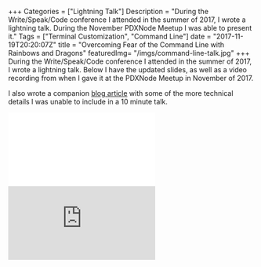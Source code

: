 +++
Categories = ["Lightning Talk"]
Description = "During the Write/Speak/Code conference I attended in the summer of 2017, I wrote a lightning talk. During the November PDXNode Meetup I was able to present it."
Tags = ["Terminal Customization", "Command Line"]
date = "2017-11-19T20:20:07Z"
title = "Overcoming Fear of the Command Line with Rainbows and Dragons"
featuredImg= "/imgs/command-line-talk.jpg"
+++
During the Write/Speak/Code conference I attended in the summer of 2017, I wrote a lightning talk. Below I have the updated slides, as well as a video recording from when I gave it at the PDXNode Meetup in November of 2017. 

I also wrote a companion [blog article](http://www.michellejl.com/writing/2017-08-28-command-line-lightning-talk/) with some of the more technical details I was unable to include in a 10 minute talk.

<iframe class="talk-slides" src="//slides.com/michellejl/command-line-customization/embed" scrolling="no" frameborder="0" webkitallowfullscreen mozallowfullscreen allowfullscreen></iframe>

<iframe class="talk-video" src="https://www.youtube.com/embed/17sNJHeIyr4" frameborder="0" allow="autoplay; encrypted-media" allowfullscreen></iframe>